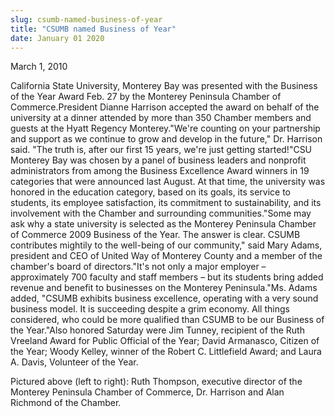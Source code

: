 ```yaml
---
slug: csumb-named-business-of-year
title: "CSUMB named Business of Year"
date: January 01 2020
---
```


 
<p>March 1, 2010</p>
<p>
  California State University, Monterey Bay was presented with the Business of
  the Year Award Feb. 27 by the Monterey Peninsula Chamber of Commerce.President
  Dianne Harrison accepted the award on behalf of the university at a dinner
  attended by more than 350 Chamber members and guests at the Hyatt Regency
  Monterey."We're counting on your partnership and support as we continue to
  grow and develop in the future," Dr. Harrison said. "The truth is, after our
  first 15 years, we're just getting started!"CSU Monterey Bay was chosen by a
  panel of business leaders and nonprofit administrators from among the Business
  Excellence Award winners in 19 categories that were announced last August. At
  that time, the university was honored in the education category, based on its
  goals, its service to students, its employee satisfaction, its commitment to
  sustainability, and its involvement with the Chamber and surrounding
  communities."Some may ask why a state university is selected as the Monterey
  Peninsula Chamber of Commerce 2009 Business of the Year. The answer is clear.
  CSUMB contributes mightily to the well-being of our community," said Mary
  Adams, president and CEO of United Way of Monterey County and a member of the
  chamber's board of directors."It's not only a major employer – approximately
  700 faculty and staff members – but its students bring added revenue and
  benefit to businesses on the Monterey Peninsula."Ms. Adams added, "CSUMB
  exhibits business excellence, operating with a very sound business model. It
  is succeeding despite a grim economy. All things considered, who could be more
  qualified than CSUMB to be our Business of the Year."Also honored Saturday
  were Jim Tunney, recipient of the Ruth Vreeland Award for Public Official of
  the Year; David Armanasco, Citizen of the Year; Woody Kelley, winner of the
  Robert C. Littlefield Award; and Laura A. Davis, Volunteer of the Year.
</p>
<p>
  Pictured above (left to right): Ruth Thompson, executive director of the
  Monterey Peninsula Chamber of Commerce, Dr. Harrison and Alan Richmond of the
  Chamber.
</p>
<p></p>
 
